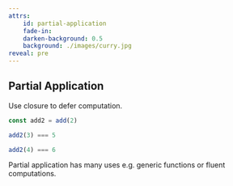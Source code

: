 ```yaml
---
attrs:
    id: partial-application
    fade-in:
    darken-background: 0.5
    background: ./images/curry.jpg
reveal: pre
---
```

## Partial Application
Use closure to defer computation.

```js
const add2 = add(2)
```

```js
add2(3) === 5

add2(4) === 6
```

Partial application has many uses e.g. generic functions or fluent computations.

<style>
#partial-application {
    & h2 {
        text-transform: uppercase;
        color: var(--primary)
    }
    & p {
        color: white;
    }
}
</style>

